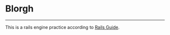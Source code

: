 # Blorgh
- - -
This is a rails engine practice according to [Rails Guide](http://guides.rubyonrails.org/engines.html).
